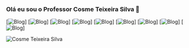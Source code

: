 ### Olá eu sou o Professor Cosme Teixeira Silva 👋
[![Blog](https://img.shields.io/badge/Python-3776AB?style=for-the-badge&logo=python&logoColor=white)]
[![Blog](https://img.shields.io/badge/HTML-239120?style=for-the-badge&logo=html5&logoColor=white)]
[![Blog](https://img.shields.io/badge/CSS-239120?&style=for-the-badge&logo=css3&logoColor=white)]
[![Blog](https://img.shields.io/badge/HTML5-E34F26?style=for-the-badge&logo=html5&logoColor=white)]
[![Blog](https://img.shields.io/badge/CSS3-1572B6?style=for-the-badge&logo=css3&logoColor=white)]
[![Blog](https://img.shields.io/badge/PHP-777BB4?style=for-the-badge&logo=php&logoColor=white)]
[![Blog](https://img.shields.io/badge/Bootstrap-563D7C?style=for-the-badge&logo=bootstrap&logoColor=white)]
[![Blog](https://img.shields.io/badge/JavaScript-F7DF1E?style=for-the-badge&logo=javascript&logoColor=black)]
[![Blog](https://img.shields.io/badge/PHP-777BB4?style=for-the-badge&logo=php&logoColor=white)]


![Cosme Teixeira Silva](https://github-readme-stats.vercel.app/api?CosmeTSilva=anuraghazra&show_icons=true&bg_color=00000000)
<!--

**CosmeTSilva/CosmeTSilva** is a ✨ _special_ ✨ repository because its `README.md` (this file) appears on your GitHub profile.


